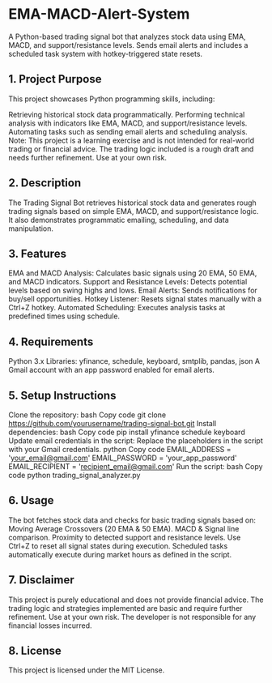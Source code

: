 # EMA-MACD-Alert-System
A Python-based trading signal bot that analyzes stock data using EMA, MACD, and support/resistance levels. Sends email alerts and includes a scheduled task system with hotkey-triggered state resets.

## 1. Project Purpose
This project showcases Python programming skills, including:

Retrieving historical stock data programmatically.
Performing technical analysis with indicators like EMA, MACD, and support/resistance levels.
Automating tasks such as sending email alerts and scheduling analysis.
Note: This project is a learning exercise and is not intended for real-world trading or financial advice. The trading logic included is a rough draft and needs further refinement. Use at your own risk.

## 2. Description
The Trading Signal Bot retrieves historical stock data and generates rough trading signals based on simple EMA, MACD, and support/resistance logic. It also demonstrates programmatic emailing, scheduling, and data manipulation.

## 3. Features
EMA and MACD Analysis: Calculates basic signals using 20 EMA, 50 EMA, and MACD indicators.
Support and Resistance Levels: Detects potential levels based on swing highs and lows.
Email Alerts: Sends notifications for buy/sell opportunities.
Hotkey Listener: Resets signal states manually with a Ctrl+Z hotkey.
Automated Scheduling: Executes analysis tasks at predefined times using schedule.

## 4. Requirements
Python 3.x
Libraries: yfinance, schedule, keyboard, smtplib, pandas, json
A Gmail account with an app password enabled for email alerts.

## 5. Setup Instructions
Clone the repository:
bash
Copy code
git clone https://github.com/yourusername/trading-signal-bot.git
Install dependencies:
bash
Copy code
pip install yfinance schedule keyboard
Update email credentials in the script: Replace the placeholders in the script with your Gmail credentials.
python
Copy code
EMAIL_ADDRESS = 'your_email@gmail.com'
EMAIL_PASSWORD = 'your_app_password'
EMAIL_RECIPIENT = 'recipient_email@gmail.com'
Run the script:
bash
Copy code
python trading_signal_analyzer.py

## 6. Usage
The bot fetches stock data and checks for basic trading signals based on:
Moving Average Crossovers (20 EMA & 50 EMA).
MACD & Signal line comparison.
Proximity to detected support and resistance levels.
Use Ctrl+Z to reset all signal states during execution.
Scheduled tasks automatically execute during market hours as defined in the script.

## 7. Disclaimer
This project is purely educational and does not provide financial advice.
The trading logic and strategies implemented are basic and require further refinement.
Use at your own risk. The developer is not responsible for any financial losses incurred.

## 8. License
This project is licensed under the MIT License.
